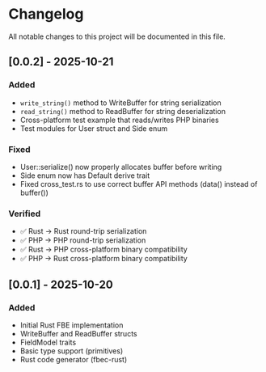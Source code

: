 # Changelog

All notable changes to this project will be documented in this file.

## [0.0.2] - 2025-10-21

### Added
- `write_string()` method to WriteBuffer for string serialization
- `read_string()` method to ReadBuffer for string deserialization
- Cross-platform test example that reads/writes PHP binaries
- Test modules for User struct and Side enum

### Fixed
- User::serialize() now properly allocates buffer before writing
- Side enum now has Default derive trait
- Fixed cross_test.rs to use correct buffer API methods (data() instead of buffer())

### Verified
- ✅ Rust → Rust round-trip serialization
- ✅ PHP → PHP round-trip serialization
- ✅ Rust → PHP cross-platform binary compatibility
- ✅ PHP → Rust cross-platform binary compatibility

## [0.0.1] - 2025-10-20

### Added
- Initial Rust FBE implementation
- WriteBuffer and ReadBuffer structs
- FieldModel traits
- Basic type support (primitives)
- Rust code generator (fbec-rust)

